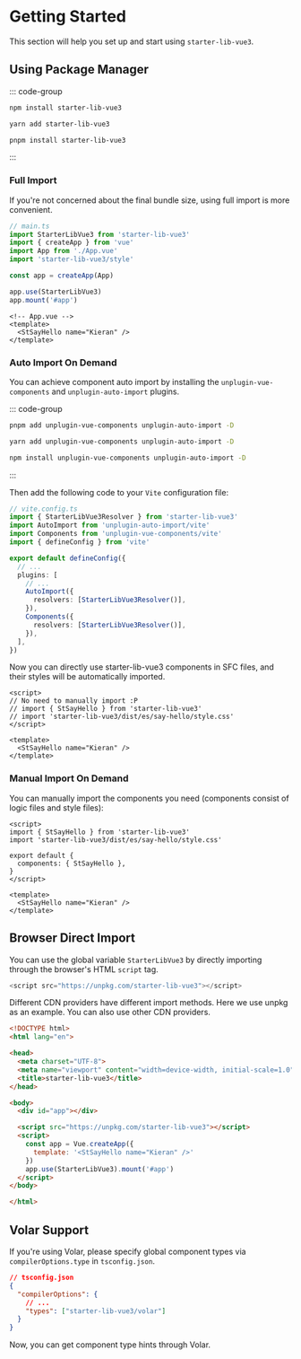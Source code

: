 # Getting Started

This section will help you set up and start using `starter-lib-vue3`.

## Using Package Manager

::: code-group

```sh [npm]
npm install starter-lib-vue3
```

```sh [yarn]
yarn add starter-lib-vue3
```

```sh [pnpm]
pnpm install starter-lib-vue3
```

:::

### Full Import

If you're not concerned about the final bundle size, using full import is more convenient.

```ts
// main.ts
import StarterLibVue3 from 'starter-lib-vue3'
import { createApp } from 'vue'
import App from './App.vue'
import 'starter-lib-vue3/style'

const app = createApp(App)

app.use(StarterLibVue3)
app.mount('#app')
```

```vue
<!-- App.vue -->
<template>
  <StSayHello name="Kieran" />
</template>
```

### Auto Import On Demand

You can achieve component auto import by installing the `unplugin-vue-components` and `unplugin-auto-import` plugins.

::: code-group

```sh [pnpm]
pnpm add unplugin-vue-components unplugin-auto-import -D
```

```sh [yarn]
yarn add unplugin-vue-components unplugin-auto-import -D
```

```sh [npm]
npm install unplugin-vue-components unplugin-auto-import -D
```

:::

Then add the following code to your `Vite` configuration file:

```ts
// vite.config.ts
import { StarterLibVue3Resolver } from 'starter-lib-vue3'
import AutoImport from 'unplugin-auto-import/vite'
import Components from 'unplugin-vue-components/vite'
import { defineConfig } from 'vite'

export default defineConfig({
  // ...
  plugins: [
    // ...
    AutoImport({
      resolvers: [StarterLibVue3Resolver()],
    }),
    Components({
      resolvers: [StarterLibVue3Resolver()],
    }),
  ],
})
```

Now you can directly use starter-lib-vue3 components in SFC files, and their styles will be automatically imported.

```vue
<script>
// No need to manually import :P
// import { StSayHello } from 'starter-lib-vue3'
// import 'starter-lib-vue3/dist/es/say-hello/style.css'
</script>

<template>
  <StSayHello name="Kieran" />
</template>
```

### Manual Import On Demand

You can manually import the components you need (components consist of logic files and style files):

```vue
<script>
import { StSayHello } from 'starter-lib-vue3'
import 'starter-lib-vue3/dist/es/say-hello/style.css'

export default {
  components: { StSayHello },
}
</script>

<template>
  <StSayHello name="Kieran" />
</template>
```

## Browser Direct Import

You can use the global variable `StarterLibVue3` by directly importing through the browser's HTML `script` tag.

```js
<script src="https://unpkg.com/starter-lib-vue3"></script>
```

Different CDN providers have different import methods. Here we use unpkg as an example. You can also use other CDN providers.

```html
<!DOCTYPE html>
<html lang="en">

<head>
  <meta charset="UTF-8">
  <meta name="viewport" content="width=device-width, initial-scale=1.0">
  <title>starter-lib-vue3</title>
</head>

<body>
  <div id="app"></div>

  <script src="https://unpkg.com/starter-lib-vue3"></script>
  <script>
    const app = Vue.createApp({
      template: '<StSayHello name="Kieran" />'
    })
    app.use(StarterLibVue3).mount('#app')
  </script>
</body>

</html>
```

## Volar Support

If you're using Volar, please specify global component types via `compilerOptions.type` in `tsconfig.json`.

```json
// tsconfig.json
{
  "compilerOptions": {
    // ...
    "types": ["starter-lib-vue3/volar"]
  }
}
```

Now, you can get component type hints through Volar.
